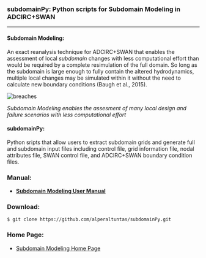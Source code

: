 ### subdomainPy: Python scripts for Subdomain Modeling in ADCIRC+SWAN
----
#### Subdomain Modeling:
An exact reanalysis technique for ADCIRC+SWAN that enables the assessment of local *subdomain* changes with less computational effort than would be required by a complete resimulation of the full domain. So long as the subdomain is large enough to fully contain the altered hydrodynamics, multiple local changes may be simulated within it without the need to calculate new boundary conditions (Baugh et al., 2015).

![breaches](https://github.com/alperaltuntas/subdomainPy/blob/master/doc/breaches.png)

*Subdomain Modeling enables the assesment of many local design and failure scenarios with less computational effort*

#### subdomainPy:
Python sripts that allow users to extract subdomain grids and generate full and subdomain input files including control file, grid information file, nodal attributes file, SWAN control file, and ADCIRC+SWAN boundary condition files.

### Manual:

- [**Subdomain Modeling User Manual**](https://github.com/alperaltuntas/subdomainPy/blob/master/doc/userManual.pdf)

### Download:
    $ git clone https://github.com/alperaltuntas/subdomainPy.git

### Home Page:
- [Subdomain Modeling Home Page](http://www4.ncsu.edu/~jwb/subdomain/)
